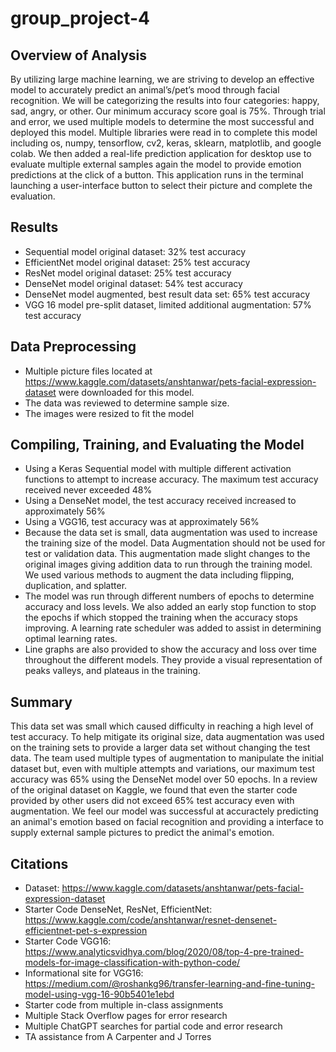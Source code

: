 # group_project-4

## Overview of Analysis

By utilizing large machine learning, we are striving to develop an effective model to accurately predict an animal’s/pet’s mood through facial recognition. We will be categorizing the results into four categories: happy, sad, angry, or other. Our minimum accuracy score goal is 75%. Through trial and error, we used multiple models to determine the most successful and deployed this model. Multiple libraries were read in to complete this model including os, numpy, tensorflow, cv2, keras, sklearn, matplotlib, and google colab. We then added a real-life prediction application for desktop use to evaluate multiple external samples again the model to provide emotion predictions at the click of a button. This application runs in the terminal launching a user-interface button to select their picture and complete the evaluation.

## Results
*	Sequential model original dataset: 32% test accuracy
*	EfficientNet model original dataset: 25% test accuracy
*	ResNet model original dataset: 25% test accuracy
*	DenseNet model original dataset: 54% test accuracy
*	DenseNet model augmented, best result data set: 65% test accuracy
*	VGG 16 model pre-split dataset, limited additional augmentation: 57% test accuracy

## Data Preprocessing
*	Multiple picture files located at https://www.kaggle.com/datasets/anshtanwar/pets-facial-expression-dataset were downloaded for this model.
*	The data was reviewed to determine sample size.
*	The images were resized to fit the model

## Compiling, Training, and Evaluating the Model
*	Using a Keras Sequential model with multiple different activation functions to attempt to increase accuracy. The maximum test accuracy received never exceeded 48%
*	Using a DenseNet model, the test accuracy received increased to approximately 56%
*	Using a VGG16, test accuracy was at approximately 56%
*	Because the data set is small, data augmentation was used to increase the training size of the model. Data Augmentation should not be used for test or validation data. This augmentation made slight changes to the original images giving addition data to run through the training model. We used various methods to augment the data including flipping, duplication, and splatter. 
*	The model was run through different numbers of epochs to determine accuracy and loss levels. We also added an early stop function to stop the epochs if which stopped the training when the accuracy stops improving. A learning rate scheduler was added to assist in determining optimal learning rates. 
*	Line graphs are also provided to show the accuracy and loss over time throughout the different models. They provide a visual representation of peaks valleys, and plateaus in the training.

## Summary

This data set was small which caused difficulty in reaching a high level of test accuracy. To help mitigate its original size, data augmentation was used on the training sets to provide a larger data set without changing the test data. The team used multiple types of augmentation to manipulate the initial dataset but, even with multiple attempts and variations, our maximum test accuracy was 65% using the DenseNet model over 50 epochs. In a review of the original dataset on Kaggle, we found that even the starter code provided by other users did not exceed 65% test accuracy even with augmentation. We feel our model was successful at accuractely predicting an animal's emotion based on facial recognition and providing a interface to supply external sample pictures to predict the animal's emotion.

## Citations

* Dataset: https://www.kaggle.com/datasets/anshtanwar/pets-facial-expression-dataset
* Starter Code DenseNet, ResNet, EfficientNet: https://www.kaggle.com/code/anshtanwar/resnet-densenet-efficientnet-pet-s-expression
* Starter Code VGG16: https://www.analyticsvidhya.com/blog/2020/08/top-4-pre-trained-models-for-image-classification-with-python-code/
* Informational site for VGG16: https://medium.com/@roshankg96/transfer-learning-and-fine-tuning-model-using-vgg-16-90b5401e1ebd
* Starter code from multiple in-class assignments
* Multiple Stack Overflow pages for error research
* Multiple ChatGPT searches for partial code and error research
* TA assistance from A Carpenter and J Torres


